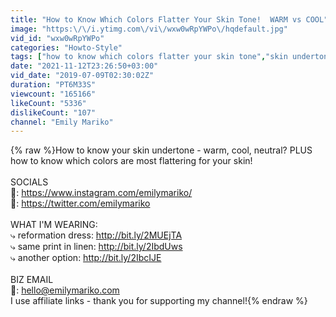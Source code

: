 ```yaml
---
title: "How to Know Which Colors Flatter Your Skin Tone!  WARM vs COOL"
image: "https:\/\/i.ytimg.com\/vi\/wxw0wRpYWPo\/hqdefault.jpg"
vid_id: "wxw0wRpYWPo"
categories: "Howto-Style"
tags: ["how to know which colors flatter your skin tone","skin undertone","how to know your skin undertone"]
date: "2021-11-12T23:26:50+03:00"
vid_date: "2019-07-09T02:30:02Z"
duration: "PT6M33S"
viewcount: "165166"
likeCount: "5336"
dislikeCount: "107"
channel: "Emily Mariko"
---
```

{% raw %}How to know your skin undertone - warm, cool, neutral?  PLUS how to know which colors are most flattering for your skin!<br /><br />SOCIALS<br />📸: <a rel="nofollow" target="blank" href="https://www.instagram.com/emilymariko/">https://www.instagram.com/emilymariko/</a><br />🐥: <a rel="nofollow" target="blank" href="https://twitter.com/emilymariko">https://twitter.com/emilymariko</a><br /><br />WHAT I'M WEARING:<br />⤷ reformation dress: <a rel="nofollow" target="blank" href="http://bit.ly/2MUEjTA">http://bit.ly/2MUEjTA</a><br />   ⤷ same print in linen: <a rel="nofollow" target="blank" href="http://bit.ly/2IbdUws">http://bit.ly/2IbdUws</a><br />   ⤷ another option: <a rel="nofollow" target="blank" href="http://bit.ly/2IbcIJE">http://bit.ly/2IbcIJE</a><br /><br />BIZ EMAIL<br />📩: hello@emilymariko.com<br />I use affiliate links - thank you for supporting my channel!{% endraw %}
